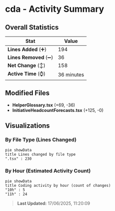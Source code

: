 # cda - Activity Summary 

## Overall Statistics

| Stat                   | Value                                                             |
| ---------------------- | ----------------------------------------------------------------- |
| **Lines Added** (➕)   | 194                                          |
| **Lines Removed** (➖) | 36                                        |
| **Net Change** (↕)    | 158                |
| **Active Time** (⌚)   | 36 minutes |


## Modified Files
- **HelperGlossary.tsx** (+69, -36)
- **InitiativeHeadcountForecasts.tsx** (+125, -0)

## Visualizations

### By File Type (Lines Changed)

```mermaid
pie showData
title Lines changed by file type
".tsx" : 230
```

### By Hour (Estimated Activity Count)

```mermaid
pie showData
title Coding activity by hour (count of changes)
"10h" : 5
"11h" : 24
```


> **Last Updated:** 17/06/2025, 11:20:09